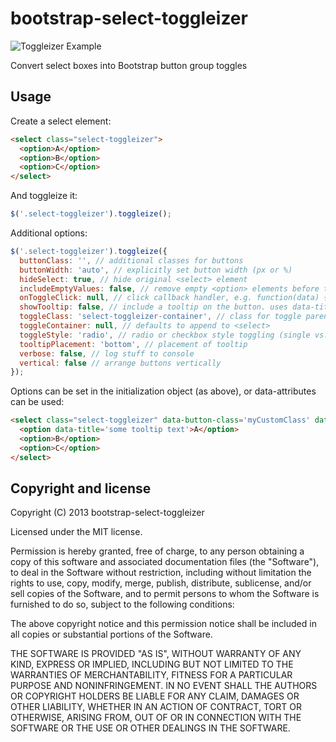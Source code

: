 bootstrap-select-toggleizer
===========================

![Toggleizer Example](https://www.evernote.com/shard/s39/sh/3e451347-593a-4b38-bcb5-716544b65505/2c5b26afe2bf2b9d1e791f6963b38a2f/deep/0/Screenshot%206/24/13%2012:54%20AM.jpg)

Convert select boxes into Bootstrap button group toggles

## Usage

Create a select element:

```html
<select class="select-toggleizer">
  <option>A</option>
  <option>B</option>
  <option>C</option>
</select>
```

And toggleize it:

```javascript
$('.select-toggleizer').toggleize();
```

Additional options:

```javascript
$('.select-toggleizer').toggleize({
  buttonClass: '', // additional classes for buttons
  buttonWidth: 'auto', // explicitly set button width (px or %)
  hideSelect: true, // hide original <select> element
  includeEmptyValues: false, // remove empty <option> elements before toggleize
  onToggleClick: null, // click callback handler, e.g. function(data) { console.log('toggle-click callback', data) }
  showTooltip: false, // include a tooltip on the button. uses data-title attribute of original <option> if present
  toggleClass: 'select-toggleizer-container', // class for toggle parent
  toggleContainer: null, // defaults to append to <select>
  toggleStyle: 'radio', // radio or checkbox style toggling (single vs. multiple) -- if <select multiple> will use checkbox style toggles
  tooltipPlacement: 'bottom', // placement of tooltip
  verbose: false, // log stuff to console
  vertical: false // arrange buttons vertically
});
```

Options can be set in the initialization object (as above), or data-attributes can be used:
```html
<select class="select-toggleizer" data-button-class='myCustomClass' data-show-tooltip='true'>
  <option data-title='some tooltip text'>A</option>
  <option>B</option>
  <option>C</option>
</select>
```

## Copyright and license

Copyright (C) 2013 bootstrap-select-toggleizer

Licensed under the MIT license.

Permission is hereby granted, free of charge, to any person obtaining a copy of this software and associated documentation files (the "Software"), to deal in the Software without restriction, including without limitation the rights to use, copy, modify, merge, publish, distribute, sublicense, and/or sell copies of the Software, and to permit persons to whom the Software is furnished to do so, subject to the following conditions:

The above copyright notice and this permission notice shall be included in all copies or substantial portions of the Software.

THE SOFTWARE IS PROVIDED "AS IS", WITHOUT WARRANTY OF ANY KIND, EXPRESS OR IMPLIED, INCLUDING BUT NOT LIMITED TO THE WARRANTIES OF MERCHANTABILITY, FITNESS FOR A PARTICULAR PURPOSE AND NONINFRINGEMENT. IN NO EVENT SHALL THE AUTHORS OR COPYRIGHT HOLDERS BE LIABLE FOR ANY CLAIM, DAMAGES OR OTHER LIABILITY, WHETHER IN AN ACTION OF CONTRACT, TORT OR OTHERWISE, ARISING FROM, OUT OF OR IN CONNECTION WITH THE SOFTWARE OR THE USE OR OTHER DEALINGS IN THE SOFTWARE.
